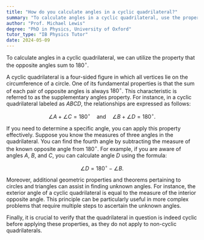 ```yaml
---
title: "How do you calculate angles in a cyclic quadrilateral?"
summary: "To calculate angles in a cyclic quadrilateral, use the property that opposite angles sum to 180 degrees."
author: "Prof. Michael Lewis"
degree: "PhD in Physics, University of Oxford"
tutor_type: "IB Physics Tutor"
date: 2024-05-09
---
```


To calculate angles in a cyclic quadrilateral, we can utilize the property that the opposite angles sum to $180^\circ$.

A cyclic quadrilateral is a four-sided figure in which all vertices lie on the circumference of a circle. One of its fundamental properties is that the sum of each pair of opposite angles is always $180^\circ$. This characteristic is referred to as the supplementary angles property. For instance, in a cyclic quadrilateral labeled as $ABCD$, the relationships are expressed as follows: 

$$
\angle A + \angle C = 180^\circ \quad \text{and} \quad \angle B + \angle D = 180^\circ.
$$

If you need to determine a specific angle, you can apply this property effectively. Suppose you know the measures of three angles in the quadrilateral. You can find the fourth angle by subtracting the measure of the known opposite angle from $180^\circ$. For example, if you are aware of angles $A$, $B$, and $C$, you can calculate angle $D$ using the formula:

$$
\angle D = 180^\circ - \angle B.
$$

Moreover, additional geometric properties and theorems pertaining to circles and triangles can assist in finding unknown angles. For instance, the exterior angle of a cyclic quadrilateral is equal to the measure of the interior opposite angle. This principle can be particularly useful in more complex problems that require multiple steps to ascertain the unknown angles.

Finally, it is crucial to verify that the quadrilateral in question is indeed cyclic before applying these properties, as they do not apply to non-cyclic quadrilaterals.
    